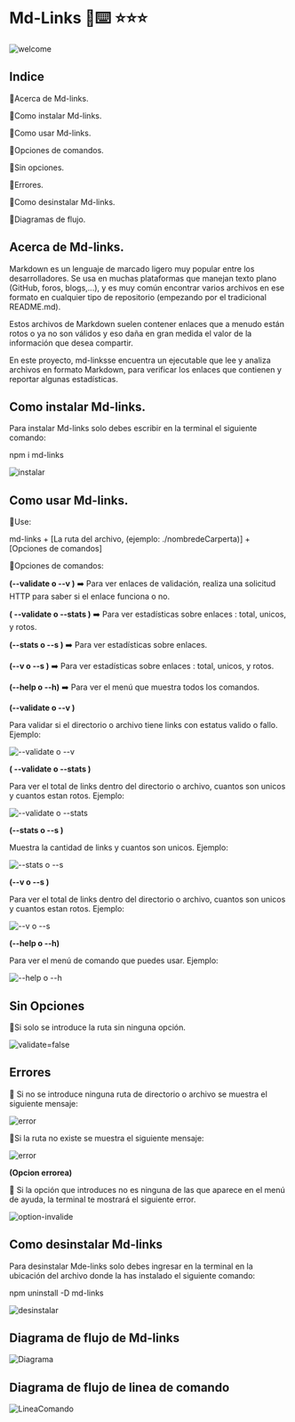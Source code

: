  # Md-Links  🔎⌨️ ⭐️⭐️⭐️
![welcome](https://raw.githubusercontent.com/ErikaDUARTEm/DEV001-md-links/main/img/Welcome.png)

## Indice

🔹Acerca de Md-links.

🔹Como instalar Md-links.

🔹Como usar Md-links.

🔹Opciones de comandos.

🔹Sin opciones.

🔹Errores.

🔹Como desinstalar Md-links.

🔹Diagramas de flujo.

## Acerca de Md-links.

Markdown es un lenguaje de marcado ligero muy popular entre los desarrolladores. Se usa en muchas plataformas que manejan texto plano (GitHub, foros, blogs,...), y es muy común encontrar varios archivos en ese formato en cualquier tipo de repositorio (empezando por el tradicional README.md).

Estos archivos de Markdown suelen contener enlaces que a menudo están rotos o ya no son válidos y eso daña en gran medida el valor de la información que desea compartir.

En este proyecto, md-linksse encuentra un ejecutable que lee y analiza archivos en formato Markdown, para verificar los enlaces que contienen y reportar algunas estadísticas.

## Como instalar Md-links.

Para instalar Md-links solo debes escribir en la terminal el siguiente comando:

npm i md-links


![instalar](https://raw.githubusercontent.com/ErikaDUARTEm/DEV001-md-links/main/img/comando%20para%20instalar%20md-links.png)

## Como usar Md-links.

🔹Use:

md-links + [La ruta del archivo, (ejemplo: ./nombredeCarperta)] + [Opciones de comandos]

🔹Opciones de comandos:

**(--validate o --v )** ➡️  Para ver enlaces de validación, realiza una solicitud HTTP para saber si el enlace funciona o no.

**( --validate o --stats )** ➡️  Para ver estadísticas  sobre enlaces : total, unicos, y  rotos.

**(--stats o --s )** ➡️ Para ver estadísticas  sobre enlaces.

**(--v  o  --s )** ➡️ Para ver estadísticas  sobre enlaces : total, unicos, y  rotos.

**(--help o --h)** ➡️ Para ver el menú que muestra todos los comandos.




**(--validate o --v )**

Para validar si el directorio o archivo tiene links con estatus valido o fallo.
Ejemplo:

![--validate o --v](https://raw.githubusercontent.com/ErikaDUARTEm/DEV001-md-links/main/img/options%20--validate.png)


**( --validate o --stats )**

Para ver el total de links dentro del directorio o archivo, cuantos son unicos y cuantos estan rotos.
Ejemplo:

![--validate o --stats](https://raw.githubusercontent.com/ErikaDUARTEm/DEV001-md-links/main/img/validate%20y%20stats.png)


**(--stats o --s )** 

Muestra la cantidad de links y cuantos son unicos.
Ejemplo:

![--stats o --s](https://raw.githubusercontent.com/ErikaDUARTEm/DEV001-md-links/main/img/--stats.png)


**(--v  o  --s )** 

Para ver el total de links dentro del directorio o archivo, cuantos son unicos y cuantos estan rotos.
Ejemplo:

![--v  o  --s ](https://raw.githubusercontent.com/ErikaDUARTEm/DEV001-md-links/main/img/--v%20--s.png)


**(--help o --h)**

Para ver el menú de comando que puedes usar.
Ejemplo:

![--help o --h](https://raw.githubusercontent.com/ErikaDUARTEm/DEV001-md-links/main/img/--help.png)

## Sin Opciones 

🔹Si solo se introduce la ruta sin ninguna opción.

![validate=false](https://raw.githubusercontent.com/ErikaDUARTEm/DEV001-md-links/main/img/noOptions.png)


## Errores

🔹 Si no se introduce ninguna ruta de directorio o archivo se muestra el  siguiente mensaje:

![error](https://raw.githubusercontent.com/ErikaDUARTEm/DEV001-md-links/main/img/error%20ingrese%20un%20path.png)

🔹Si la ruta no existe se muestra el siguiente mensaje:

![error](https://raw.githubusercontent.com/ErikaDUARTEm/DEV001-md-links/main/img/error%20el%20path%20no%20existe.png)


**(Opcion errorea)**

🔹 Si la opción que introduces no es ninguna de las que aparece en el menú de ayuda, la terminal te mostrará el siguiente error.

![option-invalide](https://raw.githubusercontent.com/ErikaDUARTEm/DEV001-md-links/main/img/error%20comando%20invalido.png)



## Como desinstalar Md-links

Para desinstalar Mde-links solo  debes ingresar en la terminal en la ubicación del archivo donde la has instalado el siguiente comando:

npm uninstall -D md-links

![desinstalar](https://raw.githubusercontent.com/ErikaDUARTEm/DEV001-md-links/main/img/comando%20para%20desinstalar%20md-links.png)


## Diagrama de flujo de Md-links

![Diagrama](https://raw.githubusercontent.com/ErikaDUARTEm/DEV001-md-links/main/img/diagrama%20de%20flujo%20API.png)

## Diagrama de flujo de linea de comando

![LineaComando](https://raw.githubusercontent.com/ErikaDUARTEm/DEV001-md-links/main/img/Diagrama%20de%20flujo%20de%20cli.png)